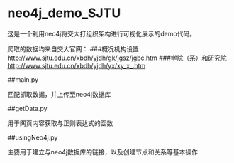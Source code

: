 # neo4j_demo_SJTU
这是一个利用neo4j将交大打组织架构进行可视化展示的demo代码。

爬取的数据均来自交大官网：
###概况机构设置
http://www.sjtu.edu.cn/xbdh/yjdh/gk/jgsz/jgbc.htm
###学院（系）和研究院
http://www.sjtu.edu.cn/xbdh/yjdh/yx/xy_x_.htm


##main.py

匹配抓取数据，并上传至neo4j数据库

##getData.py

用于网页内容获取与正则表达式的函数

##usingNeo4j.py

主要用于建立与neo4j数据库的链接，以及创建节点和关系等基本操作

